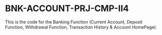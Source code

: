 # BNK-ACCOUNT-PRJ-CMP-II4
This is the code for the Banking Function (Current Account, Deposit Function, Withdrawal Function, Transaction History & Account HomePage).
